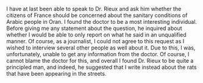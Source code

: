 I have at last been able to speak to Dr. Rieux and ask him whether the citizens of France should be concerned about the sanitary conditions of Arabic people in Oran. I found the doctor to be a most interesting individual. Before giving me any statement about the question, he inquired about whether I would be able to only report on what he said in an unqualified manner. Of course, as a journalist, I could not agree to this request as I wished to interview several other people as well about it. Due to this, I was, unfortunately, unable to get any information from the doctor. Of course, I cannot blame the doctor for this, and overall I found Dr. Rieux to be quite a principled man, and indeed, he suggested that I write instead about the rats that have been appearing in the streets. 